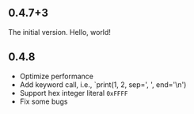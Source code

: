 ## 0.4.7+3

The initial version. Hello, world!

## 0.4.8

+ Optimize performance
+ Add keyword call, i.e., `print(1, 2, sep=', ', end='\n')
+ Support hex integer literal `0xFFFF`
+ Fix some bugs
